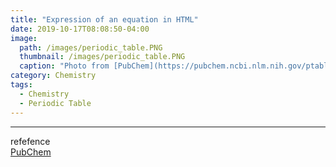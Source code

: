 ```yaml
---
title: "Expression of an equation in HTML"
date: 2019-10-17T08:08:50-04:00
image: 
  path: /images/periodic_table.PNG
  thumbnail: /images/periodic_table.PNG
  caption: "Photo from [PubChem](https://pubchem.ncbi.nlm.nih.gov/ptable/#property=GroupBlock)"
category: Chemistry
tags:
  - Chemistry
  - Periodic Table
---
```


---
refefence  
[PubChem](https://pubchem.ncbi.nlm.nih.gov/ptable/#property=GroupBlock)
